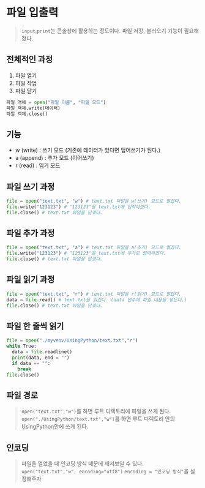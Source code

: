 # 파일 입출력
> `input`,`print`는 콘솔창에 활용하는 정도이다. 파일 저장, 불러오기 기능이 필요해졌다.

## 전체적인 과정
1. 파일 열기
1. 파일 작업
1. 파일 닫기
```python
파일 객체 = open("파일 이름", "파일 모드")
파일 객체.write(데이터)
파일 객체.close()
```

## 기능
- w (write) : 쓰기 모드 (기존에 데이터가 있다면 덮어쓰기가 된다.)
- a (append) : 추가 모드 (이어쓰기)
- r (read) : 읽기 모드


## 파일 쓰기 과정
```python
file = open("text.txt", "w") # text.txt 파일을 w(쓰기) 모드로 열겠다.
file.write("123123") # "123123"을 text.txt에 입력하겠다.
file.close() # text.txt 파일을 닫겠다.
```

## 파일 추가 과정
```python
file = open("text.txt", "a") # text.txt 파일을 a(추가) 모드로 열겠다.
file.write("123123") # "123123"을 text.txt에 추가로 입력하겠다.
file.close() # text.txt 파일을 닫겠다.
```

## 파일 읽기 과정
```python
file = open("text.txt", "r") # text.txt 파일을 r(읽기) 모드로 열겠다.
data = file.read() # text.txt을 읽겠다. (data 변수에 파일 내용을 넣는다.)
file.close() # text.txt 파일을 닫겠다.
```

## 파일 한 줄씩 읽기
```python
file = open("./myvenv/UsingPython/text.txt","r")
while True:
  data = file.readline()
  print(data, end = "")
  if data == "":
    break
file.close()
```

## 파일 경로
> `open("text.txt","w")`를 하면 루트 디렉토리에 파일을 쓰게 된다.
> `open("./UsingPython/text.txt","w")`를 하면 루트 디렉토리 안의 UsingPython안에 쓰게 된다.

## 인코딩
> 파일을 열었을 때 인코딩 방식 때문에 깨져보일 수 있다.
> `open("text.txt","w", encoding="utf8")`
> `encoding = "인코딩 방식"`을 설정해주자
